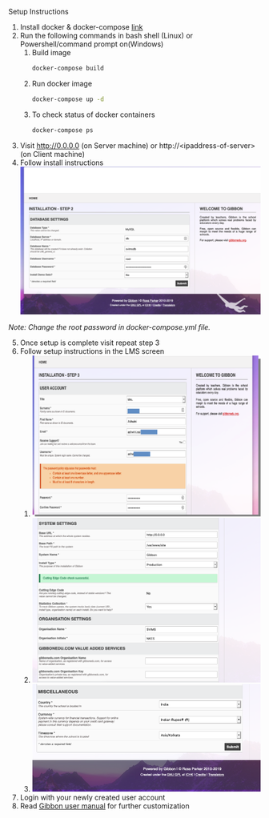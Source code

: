Setup Instructions


1. Install docker & docker-compose [link](https://computingforgeeks.com/install-docker-and-docker-compose-on-debian-10-buster/)
2. Run the following commands in bash shell (Linux) or Powershell/command prompt on(Windows)
   1. Build image 
        ```bash
        docker-compose build
        ```
    2. Run docker image
        ```bash
        docker-compose up -d
        ```
    3. To check status of docker containers
        ```bash
        docker-compose ps
        ```
3. Visit http://0.0.0.0 (on Server machine) or http://\<ipaddress-of-server> (on Client machine)
4. Follow install instructions
![image](./setup.png)

*Note: Change the root password in docker-compose.yml file.*

5. Once setup is complete visit repeat step 3
6. Follow setup instructions in the LMS screen
   1. ![post setup 1](post-setup01-edit.png)
   2. ![post setup 2](post-setup02.png)
   3. ![post setup 3](post-setup03.png)
7. Login with your newly created user account
8. Read [Gibbon user manual](https://docs.gibbonedu.org/administrators/getting-started/getting-started-with-gibbon/) for further customization
